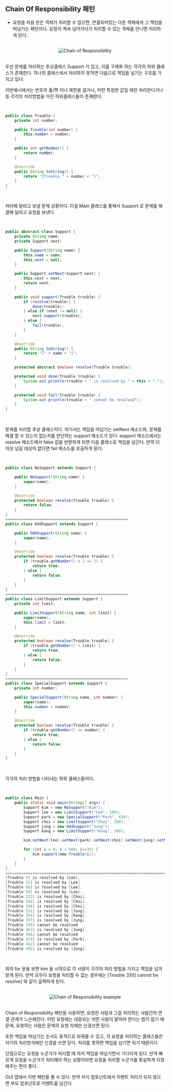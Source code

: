 ## Chain Of Responsibility 패턴

- 요청을 처음 받은 객체가 처리할 수 없으면, 연결되어있는 다른 객체에게 그 책임을 떠넘기는 패턴이다. 요청이 계속 넘어가다가 처리할 수 있는 객체를 만나면 처리하게 된다.

<br>

<div align="center">
 <img src="../images/Chain%20of%20Responsibility.png" alt="Chain of Responsibility">
</div>

<br>

우선 문제를 처리하는 추상클래스 Support 가 있고, 이를 구체화 하는 각각의 하위 클래스가 존재한다. 하나의 클래스에서 처리하지 못하면 다음으로 책임을 넘기는 구조를 가지고 있다.

이번예시에서는 번호의 홀/짝 이나 제한을 걸거나, 어떤 특정한 값일 때만 처리한다거나 등 각각의 처리방법을 가진 하위클래스들이 존재한다.

<br>

```java
public class Trouble {
    private int number;

    public Trouble(int number) {
        this.number = number;
    }

    public int getNumber() {
        return number;
    }

    @Override
    public String toString() {
        return "[Trouble " + number + "]";
    }
}
```

<br>

처리해 달라고 보낼 문제 상황이다. 이걸 Main 클래스를 통해서 Support 로 문제를 해결해 달라고 요청을 보낸다.

<br>

```java
public abstract class Support {
    private String name;
    private Support next;

    public Support(String name) {
        this.name = name;
        this.next = null;
    }

    public Support setNext(Support next) {
        this.next = next;
        return next;
    }

    public void support(Trouble trouble) {
        if (resolve(trouble)) {
            done(trouble);
        } else if (next != null) {
            next.support(trouble);
        } else {
            fail(trouble);
        }
    }

    @Override
    public String toString() {
        return "[" + name + "]";
    }

    protected abstract boolean resolve(Trouble trouble);

    protected void done(Trouble trouble) {
        System.out.println(trouble + " is resolved by " + this + ".");
    }

    protected void fail(Trouble trouble) {
        System.out.println(trouble + " cannot be resolved");
    }
}
```

<br>

문제를 처리할 추상 클래스이다. 여기서는 책임을 떠넘기는 setNext 메소드와, 문제를 해결 할 수 있는지 없는지를 판단하는 support 메소드가 있다. support 메소드에서는 resolve 메소드에서 false 값을 반환하게 되면 다음 클래스로 책임을 넘긴다. 만약 더 이상 넘길 대상이 없다면 fail 메소드를 호출하게 된다.

<br>

```java
public class NoSupport extends Support {

    public NoSupport(String name) {
        super(name);
    }

    @Override
    protected boolean resolve(Trouble trouble) {
        return false;
    }
}
======================================================
public class OddSupport extends Support {

    public OddSupport(String name) {
        super(name);
    }

    @Override
    protected boolean resolve(Trouble trouble) {
        if (trouble.getNumber() % 2 == 1) {
            return true;
        } else {
            return false;
        }
    }
}
======================================================
public class LimitSupport extends Support {
    private int limit;

    public LimitSupport(String name, int limit) {
        super(name);
        this.limit = limit;
    }

    @Override
    protected boolean resolve(Trouble trouble) {
        if (trouble.getNumber() < limit) {
            return true;
        } else {
            return false;
        }
    }
}
======================================================
public class SpecialSupport extends Support {
    private int number;

    public SpecialSupport(String name, int number) {
        super(name);
        this.number = number;
    }

    @Override
    protected boolean resolve(Trouble trouble) {
        if (trouble.getNumber() == number) {
            return true;
        } else {
            return false;
        }
    }
}
```

<br>

각각의 처리 방법을 나타내는 하위 클래스들이다.

<br>

```java
public class Main {
    public static void main(String[] args) {
        Support kim = new NoSupport("Kim");
        Support lee = new LimitSupport("Lee", 100);
        Support park = new SpecialSupport("Park", 429);
        Support choi = new LimitSupport("Choi", 200);
        Support jung = new OddSupport("Jung");
        Support kang = new LimitSupport("Kang", 300);

        kim.setNext(lee).setNext(park).setNext(choi).setNext(jung).setNext(kang);

        for (int i = 0; i < 500; i+=33) {
            kim.support(new Trouble(i));
        }
    }
}
=================================================================================
[Trouble 0] is resolved by [Lee].
[Trouble 33] is resolved by [Lee].
[Trouble 66] is resolved by [Lee].
[Trouble 99] is resolved by [Lee].
[Trouble 132] is resolved by [Choi].
[Trouble 165] is resolved by [Choi].
[Trouble 198] is resolved by [Choi].
[Trouble 231] is resolved by [Jung].
[Trouble 264] is resolved by [Kang].
[Trouble 297] is resolved by [Jung].
[Trouble 330] cannot be resolved
[Trouble 363] is resolved by [Jung].
[Trouble 396] cannot be resolved
[Trouble 429] is resolved by [Park].
[Trouble 462] cannot be resolved
[Trouble 495] is resolved by [Jung].
```

<br>

위의 for 문을 보면 kim 을 시작으로 각 사람이 각각의 처리 방법을 가지고 책임을 넘겨 받게 된다. 만약 모두다 요청을 처리할 수 없는 경우에는 [Trouble 330] cannot be resolve] 와 같이 출력하게 된다.

<br>

<div align="center">
 <img src="../images/Chain%20of%20Responsibility%20example.png" alt="Chain of Responsibility example">
</div>

<br>

Chain of Responsibility 패턴을 사용하면, 요청한 사람과 그걸 처리하는 사람간의 연결 관계가 느슨해진다. 어떤 요청에는 대응되는 어떤 사람이 맡아야 한다는 법이 없기 때문에, 요청하는 사람은 문제의 요청 자체만 신경쓰면 된다.

또한 책임을 떠넘기는 순서도 동적으로 바꿔줄 수 있고, 각 요청을 처리하는 클래스들은 자기의 처리방식에만 신경을 쓰면 된다. 처리를 못하면 책임을 넘기면 되기 때문이다.

단점으로는 요청을 누군가가 처리할 때 까지 책임을 떠넘기면서 기다리게 된다. 만약 빠르게 요청을 누군가가 처리해야 하는 상황이라면 요청을 처리할 누군가를 확실하게 지정해주는 편이 좋다.

GUI 앱에서 이번 패턴을 볼 수 있다. 만약 자식 컴포넌트에서 이벤트 처리가 되지 않으면 부모 컴포넌트로 이벤트를 넘긴다.